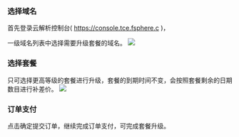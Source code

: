### 选择域名
首先登录云解析控制台( https://console.tce.fsphere.c )，

一级域名列表中选择需要升级套餐的域名。
![](http://imgcache.tce.fsphere.cn/static/mc.qcloudimg.com/static/img/45d361c6b77b28586a2fe98925c4491f/1.png)

### 选择套餐
只可选择更高等级的套餐进行升级，套餐的到期时间不变，会按照套餐剩余的日期数目进行补差价。
![](http://imgcache.tce.fsphere.cn/static/mc.qcloudimg.com/static/img/a3b18cbf9f8284c49427576763bc322e/2.png)

### 订单支付
点击确定提交订单，继续完成订单支付，可完成套餐升级。
